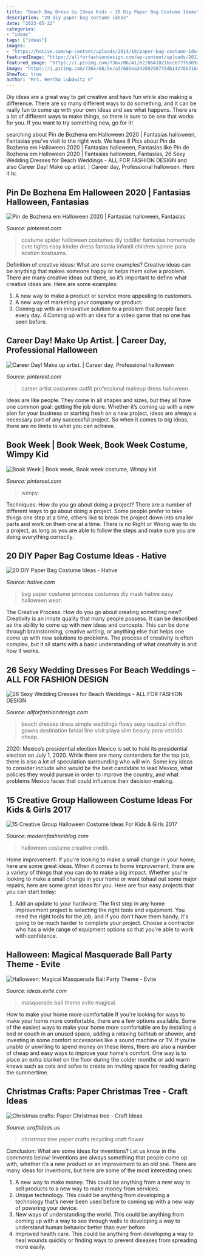 ```yaml
---
title: "Beach Day Dress Up Ideas Kids ~ 20 Diy Paper Bag Costume Ideas"
description: "20 diy paper bag costume ideas"
date: "2023-05-22"
categories:
- "ideas"
tags: ["ideas"]
images:
- "https://hative.com/wp-content/uploads/2014/10/paper-bag-costume-ideas/19-paper-bag-princess.jpg"
featuredImage: "https://allforfashiondesign.com/wp-content/uploads/2013/09/b-18.jpg"
featured_image: "https://i.pinimg.com/736x/06/41/02/0641021bcc677f6d69dfb28edb150c17.jpg"
image: "https://i.pinimg.com/736x/68/5e/a3/685ea34269298775db14278b216e0b4b.jpg"
ShowToc: true
author: "Mrs. Hertha Lubowitz V"
---
```



Diy ideas are a great way to get creative and have fun while also making a difference. There are so many different ways to do something, and it can be really fun to come up with your own ideas and see what happens. There are a lot of different ways to make things, so there is sure to be one that works for you. If you want to try something new, go for it!

	

		
searching about Pin de Bozhena em Halloween 2020 | Fantasias halloween, Fantasias you've visit to the right web. We have 8 Pics about Pin de Bozhena em Halloween 2020 | Fantasias halloween, Fantasias like Pin de Bozhena em Halloween 2020 | Fantasias halloween, Fantasias, 26 Sexy Wedding Dresses for Beach Weddings - ALL FOR FASHION DESIGN and also Career Day! Make up artist. | Career day, Professional halloween. Here it is:
		
    
## Pin De Bozhena Em Halloween 2020 | Fantasias Halloween, Fantasias

<img loading=lazy src="https://i.pinimg.com/736x/68/5e/a3/685ea34269298775db14278b216e0b4b.jpg" onerror="this.onerror=null;this.src='https://tse4.mm.bing.net/th?id=OIP.XO55WtbieQ-tLnASIPL5NwHaJ3&amp;pid=15.1';" alt="Pin de Bozhena em Halloween 2020 | Fantasias halloween, Fantasias">

_Source: pinterest.com_

>costume spider halloween costumes diy toddler fantasias homemade cute tights easy kinder dress fantasia infantil children spinne para kostüm kostuums. 

	

Definition of creative ideas: What are some examples?
Creative ideas can be anything that makes someone happy or helps them solve a problem. There are many creative ideas out there, so it’s important to define what creative ideas are. Here are some examples:
1. A new way to make a product or service more appealing to customers.
2. A new way of marketing your company or product.
3. Coming up with an innovative solution to a problem that people face every day.
4.Coming up with an idea for a video game that no one has seen before.

    
## Career Day! Make Up Artist. | Career Day, Professional Halloween

<img loading=lazy src="https://i.pinimg.com/736x/90/59/9a/90599a3c0662f7a6a4d6e45ed27925b7.jpg" onerror="this.onerror=null;this.src='https://tse1.mm.bing.net/th?id=OIP.wGp9px_kkJeFL5GaPC3pYwHaJ3&amp;pid=15.1';" alt="Career Day! Make up artist. | Career day, Professional halloween">

_Source: pinterest.com_

>career artist costumes outfit professional makeup dress halloween. 

	

Ideas are like people. They come in all shapes and sizes, but they all have one common goal: getting the job done. Whether it’s coming up with a new plan for your business or starting fresh on a new project, ideas are always a necessary part of any successful project. So when it comes to big ideas, there are no limits to what you can achieve.

    
## Book Week | Book Week, Book Week Costume, Wimpy Kid

<img loading=lazy src="https://i.pinimg.com/736x/06/41/02/0641021bcc677f6d69dfb28edb150c17.jpg" onerror="this.onerror=null;this.src='https://tse1.mm.bing.net/th?id=OIP.FaltXz3D3JWagIGsHiOy0AHaJ3&amp;pid=15.1';" alt="Book Week | Book week, Book week costume, Wimpy kid">

_Source: pinterest.com_

>wimpy. 

	

Techniques: How do you go about doing a project?
There are a number of different ways to go about doing a project. Some people prefer to take things one step at a time, others like to break the project down into smaller parts and work on them one at a time. There is no Right or Wrong way to do a project, as long as you are able to follow the steps and make sure you are doing everything correctly.

    
## 20 DIY Paper Bag Costume Ideas - Hative

<img loading=lazy src="https://hative.com/wp-content/uploads/2014/10/paper-bag-costume-ideas/19-paper-bag-princess.jpg" onerror="this.onerror=null;this.src='https://tse1.mm.bing.net/th?id=OIP.TOSh5LS-WSq5fPjx4NZtuAHaJ4&amp;pid=15.1';" alt="20 DIY Paper Bag Costume Ideas - Hative">

_Source: hative.com_

>bag paper costume princess costumes diy mask hative easy halloween wear. 

	

The Creative Process: How do you go about creating something new?
Creativity is an innate quality that many people possess. It can be described as the ability to come up with new ideas and concepts. This can be done through brainstorming, creative writing, or anything else that helps one come up with new solutions to problems. The process of creativity is often complex, but it all starts with a basic understanding of what creativity is and how it works.

    
## 26 Sexy Wedding Dresses For Beach Weddings - ALL FOR FASHION DESIGN

<img loading=lazy src="https://allforfashiondesign.com/wp-content/uploads/2013/09/b-18.jpg" onerror="this.onerror=null;this.src='https://tse1.mm.bing.net/th?id=OIP.15eJe-QJf8ozjJjCZ5P0IgAAAA&amp;pid=15.1';" alt="26 Sexy Wedding Dresses for Beach Weddings - ALL FOR FASHION DESIGN">

_Source: allforfashiondesign.com_

>beach dresses dress simple weddings flowy sexy nautical chiffon gowns destination bridal line visit playa slim beauty para vestido cheap. 

	

2020: Mexico’s presidential election
Mexico is set to hold its presidential election on July 1, 2020. While there are many contenders for the top job, there is also a lot of speculation surrounding who will win. Some key ideas to consider include who would be the best candidate to lead Mexico, what policies they would pursue in order to improve the country, and what problems Mexico faces that could influence their decision-making.

    
## 15 Creative Group Halloween Costume Ideas For Kids &amp; Girls 2017

<img loading=lazy src="http://modernfashionblog.com/wp-content/uploads/2017/08/15-Creative-Group-Halloween-Costume-Ideas-For-Kids-Girls-2017-11.jpg" onerror="this.onerror=null;this.src='https://tse1.mm.bing.net/th?id=OIP.f2iW82ir4PQGeB6jcZ8-eAAAAA&amp;pid=15.1';" alt="15 Creative Group Halloween Costume Ideas For Kids &amp; Girls 2017">

_Source: modernfashionblog.com_

>halloween costume creative credit. 

	

Home improvement: If you're looking to make a small change in your home, here are some great ideas.
When it comes to home improvement, there are a variety of things that you can do to make a big impact. Whether you're looking to make a small change in your home or want tohaul out some major repairs, here are some great ideas for you. Here are four easy projects that you can start today:
1) Add an update to your hardware: The first step in any home improvement project is selecting the right tools and equipment. You need the right tools for the job, and if you don't have them handy, it's going to be much harder to complete your project. Choose a contractor who has a wide range of equipment options so that you're able to work with confidence.

    
## Halloween: Magical Masquerade Ball Party Theme - Evite

<img loading=lazy src="http://ideas.evite.com/media/Magical-Masquerade-Ball-Mood-Board-1200.jpg" onerror="this.onerror=null;this.src='https://tse4.mm.bing.net/th?id=OIP.CxP8P_dgeqnCnN8mG0nl6AHaE8&amp;pid=15.1';" alt="Halloween: Magical Masquerade Ball Party Theme - Evite">

_Source: ideas.evite.com_

>masquerade ball theme evite magical. 

	

How to make your home more comfortable
If you're looking for ways to make your home more comfortable, there are a few options available. Some of the easiest ways to make your home more comfortable are by installing a bed or couch in an unused space, adding a relaxing bathtub or shower, and investing in some comfort accessories like a sound machine or TV. If you're unable or unwilling to spend money on these items, there are also a number of cheap and easy ways to improve your home's comfort. One way is to place an extra blanket on the floor during the colder months or add warm knews such as cots and sofas to create an inviting space for reading during the summertime.

    
## Christmas Crafts: Paper Christmas Tree - Craft Ideas

<img loading=lazy src="http://www.craftideas.us/wp-content/uploads/2012/10/paper-Christmas-tree.jpg" onerror="this.onerror=null;this.src='https://tse1.mm.bing.net/th?id=OIP.K8HNTp7-i7C4nDgwqKgRCAHaJ4&amp;pid=15.1';" alt="Christmas crafts: Paper Christmas tree - Craft Ideas">

_Source: craftideas.us_

>christmas tree paper crafts recycling craft flower. 

	

Conclusion: What are some ideas for inventions? Let us know in the comments below!
Inventions are always something that people come up with, whether it’s a new product or an improvement to an old one. There are many ideas for inventions, but here are some of the most interesting ones:
1. A new way to make money. This could be anything from a new way to sell products to a new way to make money from services.
2. Unique technology. This could be anything from developing a technology that’s never been used before to coming up with a new way of powering your device.
3. New ways of understanding the world. This could be anything from coming up with a way to see through walls to developing a way to understand human behavior better than ever before. 
4. Improved health care. This could be anything from developing a way to heal wounds quickly or finding ways to prevent diseases from spreading more easily.

